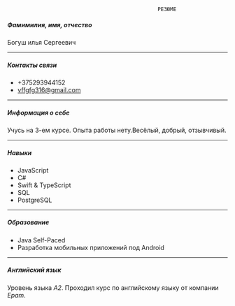                                                     РЕЗЮМЕ
 ##### Фамимилия, имя, отчество
 Богуш илья Сергеевич
 ___
##### Контакты связи
+ +375293944152 
+ vffgfg316@gmail.com 
___
##### Информация о себе
Учусь на 3-ем курсе. Опыта работы нету.Весёлый, добрый, отзывчивый.

___
##### Навыки
+ JavaScript
+ C#
+ Swift & TypeScript
+ SQL
+ PostgreSQL
___
##### Образование 
+ Java Self-Paced
+ Разработка мобильных приложений под Android
___
##### Английский язык
Уровень языка _A2_. Проходил курс по английскому языку от компании _Epam_.